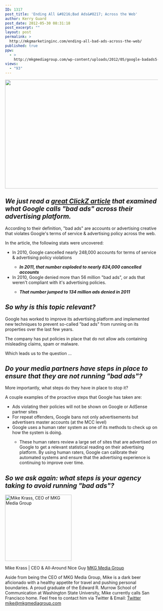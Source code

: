 ```yaml
---
ID: 1317
post_title: 'Ending All &#8216;Bad Ads&#8217; Across the Web'
author: Kerry Guard
post_date: 2012-05-30 08:31:18
post_excerpt: ""
layout: post
permalink: >
  http://mkgmarketinginc.com/ending-all-bad-ads-across-the-web/
published: true
ppw:
  - >
    http://mkgmediagroup.com/wp-content/uploads/2012/05/google-badads5-580x358.jpeg
views:
  - "93"
---
```

<img class="aligncenter size-full wp-image-1318" title="google-badads5-580x358" src="http://mkgmediagroup.com/wp-content/uploads/2012/05/google-badads5-580x358.jpeg" alt="" width="580" height="358" />
<h2><em>We just read a <a href="http://www.clickz.com/clickz/news/2180729/google-killed-134-million-bad-ads-2011" target="_blank">great ClickZ article</a> that examined what Google calls "bad ads" across their advertising platform.</em></h2>
According to their definition, "bad ads" are accounts or advertising creative that violates Google's terms of service &amp; advertising policy across the web.

In the article, the following stats were uncovered:
<ul>
	<li>In 2010, Google cancelled nearly 248,000 accounts for terms of service &amp; advertising policy violations</li>
<ul>
	<li><strong><em>In 2011, that number exploded to nearly 824,000 cancelled accounts</em></strong></li>
</ul>
	<li>In 2010, Google denied more than 56 million "bad ads", or ads that weren't compliant with it's advertising policies.</li>
<ul>
	<li><strong><em>That number jumped to 134 million ads denied in 2011</em></strong></li>
</ul>
</ul>
<h2><em>So why is this topic relevant?</em></h2>
Google has worked to improve its advertising platform and implemented new techniques to prevent so-called "bad ads" from running on its properties over the last few years.

The company has put policies in place that do not allow ads containing misleading claims, spam or malware.

Which leads us to the question ...
<h2><em>Do your media partners have steps in place to ensure that they are not running "bad ads"?</em></h2>
More importantly, what steps do they have in place to stop it?

A couple examples of the proactive steps that Google has taken are:
<ul>
	<li>Ads violating their policies will not be shown on Google or AdSense partner sites</li>
	<li>For repeat offenders, Google bans not only advertisements but advertisers master accounts (at the MCC level)</li>
	<li>Google uses a human rater system as one of its methods to check up on how the system is doing.</li>
<ul>
	<li>These human raters review a large set of sites that are advertised on Google to get a relevant statistical reading on their advertising platform. By using human raters, Google can calibrate their automated systems and ensure that the advertising experience is continuing to improve over time.</li>
</ul>
</ul>
<h2><em>So we ask again: what steps is your agency taking to avoid running "bad ads"?</em></h2>

<img src="http://mkgmediagroup.com/wp-content/uploads/2011/08/mk_median_bw_head.jpeg" alt="Mike Krass, CEO of MKG Media Group" width="219" height="218" class="alignleft size-full wp-image-1794" />

<span itemprop="jobTitle">Mike Krass | CEO & All-Around Nice Guy</span>
<a href="http://www.mkgmediagroup.com" itemprop="url">MKG Media Group</a>
</span>

Aside from being the CEO of MKG Media Group, Mike is a dark beer aficionado with a healthy appetite for travel and pushing personal boundaries. A proud graduate of the Edward R. Murrow School of Communication at Washington State University, Mike currently calls San Francisco home. Feel free to contact him via Twitter & Email:
<a href="http://www.twitter.com/mikekrass" itemprop="url">Twitter</a>
<a href="mailto:mike@mkgmediagroup.com" itemprop="email">mike@mkgmediagroup.com</a>
</div>